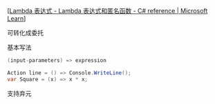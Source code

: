 [[Lambda 表达式 - Lambda 表达式和匿名函数 - C# reference | Microsoft Learn](https://learn.microsoft.com/zh-cn/dotnet/csharp/language-reference/operators/lambda-expressions)]

可转化成委托

基本写法
```c#
(input-parameters) => expression

Action line = () => Console.WriteLine();
var Square = (x) => x * x;

```

支持弃元